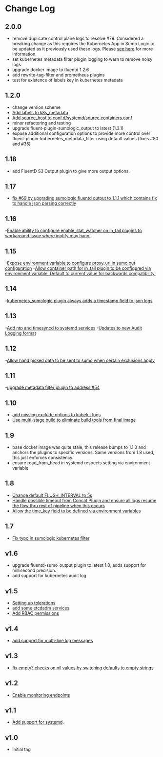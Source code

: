 # Change Log

## 2.0.0
- remove duplicate control plane logs to resolve #79.  Considered a breaking change as this requires the Kubernetes App in Sumo Logic to be updated as it previously used these logs. Please [see here](README.md#upgrading-to-v200) for more information.
- set kubernetes metadata filter plugin logging to warn to remove noisy logs
- upgrade docker image to fluentd 1.2.6
- add rewrite-tag-filter and prometheus plugins
- test for existence of labels key in kubernetes metadata 

## 1.2.0
- change version scheme
- [Add labels to k8s_metadata](https://github.com/SumoLogic/fluentd-kubernetes-sumologic/pull/83)
- [Add source_host to conf.d/systemd/source.containers.conf](https://github.com/SumoLogic/fluentd-kubernetes-sumologic/pull/84)
- minor refactoring and testing
- upgrade fluent-plugin-sumologic_output to latest (1.3.1)
- expose additional configuration options to provide more control over fluent-plugin-kubernetes_metadata_filter using default values (fixes #80 and #35)

## 1.18
- add FluentD S3 Output plugin to give more output options.   

## 1.17
- [fix #69 by upgrading sumologic fluentd output to 1.1.1 which contains fix to handle json parsing correctly](https://github.com/SumoLogic/fluentd-kubernetes-sumologic/commit/498bd09fc2f353f0986ef3a9c583e4fb8ce7b401)

## 1.16
-[Enable ability to configure enable_stat_watcher on in_tail plugins to workaround issue where inotify may hang.](https://github.com/SumoLogic/fluentd-kubernetes-sumologic/commit/b963866aea0587d079913f87ca1a60b4d8afb982)

## 1.15
-[Expose environment variable to configure proxy_uri in sumo out configuration](https://github.com/SumoLogic/fluentd-kubernetes-sumologic/issues/65)
-[Allow container path for in_tail plugin to be configured via environment variable.  Default to current value for backwards compatibility.](https://github.com/SumoLogic/fluentd-kubernetes-sumologic/issues/64)

## 1.14
-[kubernetes_sumologic plugin always adds a timestamp field to json logs](https://github.com/SumoLogic/fluentd-kubernetes-sumologic/issues/61)

## 1.13
-[Add ntp and timesyncd to systemd services](https://github.com/SumoLogic/fluentd-kubernetes-sumologic/pull/59#pullrequestreview-115374648)
-[Updates to new Audit Logging format](https://github.com/SumoLogic/fluentd-kubernetes-sumologic/commit/90cc454927055cd337a91942b285e6b57264e8c5)

## 1.12
-[Allow hand picked data to be sent to sumo when certain exclusions apply](https://github.com/SumoLogic/fluentd-kubernetes-sumologic/pull/58)

## 1.11
-[upgrade metadata filter plugin to address #54](https://github.com/SumoLogic/fluentd-kubernetes-sumologic/commit/eb7a69ce5b36a9d8150bd0a0b62f98fb18d35367)

## 1.10
- [add missing exclude options to kubelet logs](https://github.com/SumoLogic/fluentd-kubernetes-sumologic/commit/ced3304f1e64173554a8dee6367c785945f3ce99)
- [Use multi-stage build to eliminate build tools from final image](https://github.com/SumoLogic/fluentd-kubernetes-sumologic/pull/57)

## 1.9
- base docker image was quite stale, this release bumps to 1.1.3 and anchors the plugins to specific versions.  Same versions from 1.8 used, this just enforces consistency.
- ensure read_from_head in systemd respects setting via environment variable 

## 1.8
- [Change default FLUSH_INTERVAL to 5s](https://github.com/SumoLogic/fluentd-kubernetes-sumologic/commit/7b100306d6c84335ee0d4ec6724a3218e8028893)
- [Handle possible timeout from Concat Plugin and ensure all logs resume the flow thru rest of pipeline when this occurs](https://github.com/SumoLogic/fluentd-kubernetes-sumologic/commit/7b100306d6c84335ee0d4ec6724a3218e8028893)
- [Allow the time_key field to be defined via environment variables](https://github.com/SumoLogic/fluentd-kubernetes-sumologic/pull/53)

## 1.7
- [Fix typo in sumologic kubernetes filter](https://github.com/SumoLogic/fluentd-kubernetes-sumologic/pull/51)

## v1.6
 - upgrade fluentd-sumo_output plugin to latest 1.0, adds support for millisecond precision.
 - add support for kubernetes audit log

## v1.5

- [Setting up tolerations](https://github.com/SumoLogic/fluentd-kubernetes-sumologic/pull/43)
- [add some etcdadm services](https://github.com/SumoLogic/fluentd-kubernetes-sumologic/pull/41)
- [Add RBAC permissions ](https://github.com/SumoLogic/fluentd-kubernetes-sumologic/pull/40)

## v1.4

- [add support for multi-line log messages ](https://github.com/SumoLogic/fluentd-kubernetes-sumologic/pull/33)

## v1.3

- [fix empty? checks on nil values by switching defaults to empty strings](https://github.com/SumoLogic/fluentd-kubernetes-sumologic/pull/32)

## v1.2

- [Enable monitoring endpoints](https://github.com/SumoLogic/fluentd-kubernetes-sumologic/pull/28)

## v1.1

- [Add support for systemd](https://github.com/SumoLogic/fluentd-kubernetes-sumologic/pull/21).

## v1.0

- Initial tag